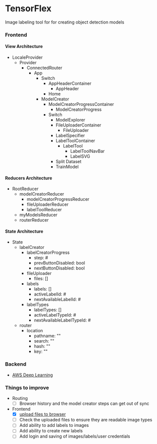 # TensorFlex
Image labeling tool for for creating object detection models

### Frontend

#### View Architecture

* LocaleProvider
  * Provider
    * ConnectedRouter
      * App
        * Switch
          * AppHeaderContainer
            * AppHeader
          * Home
        * ModelCreator
          * ModelCreatorProgressContainer
            * ModelCreatorProgress
          * Switch
            * ModelExplorer
            * FileUploaderContainer
              * FileUploader
            * LabelSpecifier
            * LabelToolContainer
              * LabelTool
                * LabelToolNavBar
                * LabelSVG
            * Split Dataset
            * TrainModel

#### Reducers Architecture

* RootReducer
  * modelCreatorReducer
    * modelCreatorProgressReducer
    * fileUploaderReducer
    * labelToolReducer
  * myModelsReducer
  * routerReducer

#### State Architecture

* State
  * labelCreator
    * labelCreatorProgress
      * step: #
      * prevButtonDisabled: bool
      * nextButtonDisabled: bool
    * fileUploader
      * files: []
    * labels
      * labels: []
      * activeLabelId: #
      * nextAvailableLabelId: #
    * labelTypes
      * labelTypes: []
      * activeLabelTypeId: #
      * nextAvailableLabelTypeId: #
  * router
    * location
      * pathname: ""
      * search: ""
      * hash: ""
      * key: ""

### Backend

  * [AWS Deep Learning](https://aws.amazon.com/documentation/dlami/)

### Things to improve

* Routing
  - [ ] Browser history and the model creator steps can get out of sync
* Frontend
  - [X] [upload files to browser](https://scotch.io/tutorials/use-the-html5-file-api-to-work-with-files-locally-in-the-browser)
  - [ ] Check the uploaded files to ensure they are readable image types
  - [ ] Add ability to add labels to images
  - [ ] Add ability to create new labels
  - [ ] Add login and saving of images/labels/user credentials
